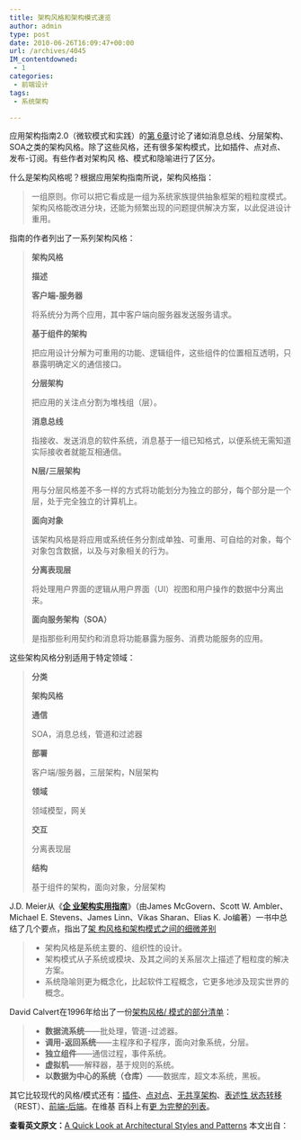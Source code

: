 ```yaml
---
title: 架构风格和架构模式速览
author: admin
type: post
date: 2010-06-26T16:09:47+00:00
url: /archives/4045
IM_contentdowned:
 - 1
categories:
 - 前端设计
tags:
 - 系统架构

---
```

应用架构指南2.0（微软模式和实践）的[第 6章][1]讨论了诸如消息总线、分层架构、SOA之类的架构风格。除了这些风格，还有很多架构模式，比如插件、点对点、发布-订阅。有些作者对架构风 格、模式和隐喻进行了区分。

什么是架构风格呢？根据应用架构指南所说，架构风格指：

> 一组原则。你可以把它看成是一组为系统家族提供抽象框架的粗粒度模式。架构风格能改进分块，还能为频繁出现的问题提供解决方案，以此促进设计重用。

指南的作者列出了一系列架构风格：

>
>
>
>
>
>
>
>
>
>
>
>
>
>
>
>
>
>
>
>
>
>
>
>
>
>
>
>
>
>
>
>
>
>
>
>
>
>
>
>
>
>
>
>
>
>
>
>
>
>
>
>
>
>
>
> **架构风格**
>
> **描述**
>
> **客户端-服务器**
>
> 将系统分为两个应用，其中客户端向服务器发送服务请求。
>
> **基于组件的架构**
>
> 把应用设计分解为可重用的功能、逻辑组件，这些组件的位置相互透明，只暴露明确定义的通信接口。
>
> **分层架构**
>
> 把应用的关注点分割为堆栈组（层）。
>
> **消息总线**
>
> 指接收、发送消息的软件系统，消息基于一组已知格式，以便系统无需知道实际接收者就能互相通信。
>
> **N层/三层架构**
>
> 用与分层风格差不多一样的方式将功能划分为独立的部分，每个部分是一个层，处于完全独立的计算机上。
>
> **面向对象**
>
> 该架构风格是将应用或系统任务分割成单独、可重用、可自给的对象，每个对象包含数据，以及与对象相关的行为。
>
> **分离表现层**
>
> 将处理用户界面的逻辑从用户界面（UI）视图和用户操作的数据中分离出来。
>
> **面向服务架构（SOA）**
>
> 是指那些利用契约和消息将功能暴露为服务、消费功能服务的应用。
>

这些架构风格分别适用于特定领域：

>
>
>
>
>
>
>
>
>
>
>
>
>
>
>
>
>
>
>
>
>
>
>
>
>
>
>
>
>
>
>
>
>
>
>
>
>
> **分类**
>
> **架构风格**
>
> **通信**
>
> SOA，消息总线，管道和过滤器
>
> **部署**
>
> 客户端/服务器，三层架构，N层架构
>
> **领域**
>
> 领域模型，网关
>
> **交互**
>
> 分离表现层
>
> **结构**
>
> 基于组件的架构，面向对象，分层架构
>

J.D. Meier从《[**企 业架构实用指南**][2]》（由James McGovern、Scott W. Ambler、Michael E. Stevens、James Linn、Vikas Sharan、Elias K. Jo编著）一书中总结了几个要点，指出了[架 构风格和架构模式之间的细微差别][3]

> * 架构风格是系统主要的、组织性的设计。
> * 架构模式从子系统或模块、及其之间的关系层次上描述了粗粒度的解决方案。
> * 系统隐喻则更为概念化，比起软件工程概念，它更多地涉及现实世界的概念。

David Calvert在1996年给出了一份[架构风格/ 模式的部分清单][4]：

> * **数据流系统**——批处理，管道-过滤器。
> * **调用-返回系统**——主程序和子程序，面向对象系统，分层。
> * **独立组件**——通信过程，事件系统。
> * **虚拟机**——解释器，基于规则的系统。
> * **以数据为中心的系统（仓库）**——数据库，超文本系统，黑板。

其它比较现代的风格/模式还有：[插件][5]、[点对点][6]、[无共享架构][7]、[表述性 状态转移][8]（REST）、[前端-后端][9]。在维基 百科上有[更 为完整的列表][10]。

**查看英文原文：**[A Quick Look at Architectural Styles and Patterns][11]
本文出自：

 [1]: http://www.codeplex.com/AppArchGuide/Wiki/View.aspx?title=Chapter%206%20-%20Architectural%20Styles&referringTitle=Home
 [2]: http://www.amazon.com/gp/product/0131412752?ie=UTF8&tag=thbosh-20&linkCode=as2&camp=1789&creative=9325&creativeASIN=0131412752
 [3]: http://shapingsoftware.com/2008/08/10/architectural-styles-patterns-and-metaphors/
 [4]: http://hebb.cis.uoguelph.ca/%7Edave/27320/new/architec.html
 [5]: http://en.wikipedia.org/wiki/Plugin
 [6]: http://en.wikipedia.org/wiki/Peer-to-peer
 [7]: http://en.wikipedia.org/wiki/Shared_nothing_architecture
 [8]: http://en.wikipedia.org/wiki/Representational_State_Transfer
 [9]: http://en.wikipedia.org/wiki/Front-end_and_back-end
 [10]: http://en.wikipedia.org/wiki/Software_architecture#Examples_of_Architectural_Styles_.2F_Patterns
 [11]: http://www.infoq.com/news/2009/02/Architectural-Styles-Patterns
